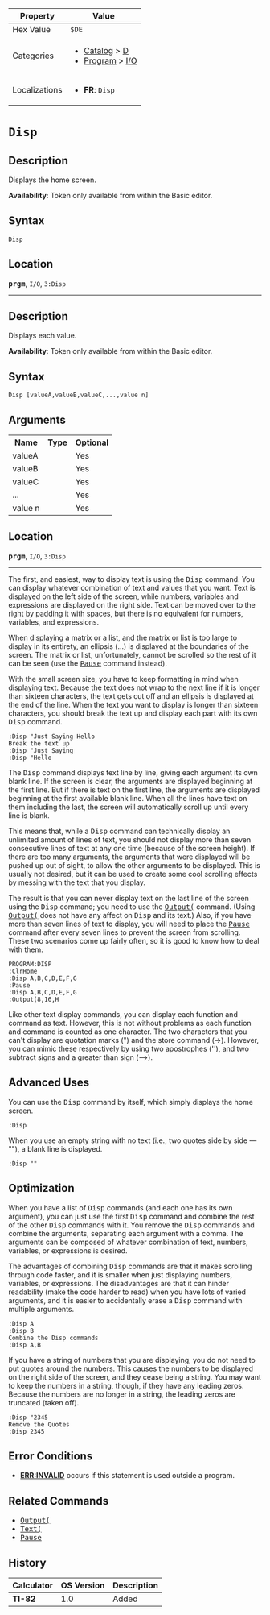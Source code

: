 | Property      | Value |
|---------------|-------|
| Hex Value     | `$DE`|
| Categories    | <ul><li>[Catalog](<../categories/Catalog.md>) > [D](<../categories/Catalog.md#D>)</li><li>[Program](<../categories/Program.md>) > [I/O](<../categories/Program.md#I/O>)</li></ul> |
| Localizations | <ul><li><b>FR</b>: `Disp `</li></ul> |

# `Disp `

## Description
Displays the home screen.


<b>Availability</b>: Token only available from within the Basic editor.

## Syntax
`Disp`

## Location
<tt><kbd><b>prgm</b></kbd></tt>, `I/O`, `3:Disp`
<hr>

## Description
Displays each value.


<b>Availability</b>: Token only available from within the Basic editor.

## Syntax
`Disp [valueA,valueB,valueC,...,value n]`

## Arguments
<table>
<tr><th>Name</th><th>Type</th><th>Optional</th></tr>

<tr><td>valueA</td><td></td><td>Yes</td></tr>

<tr><td>valueB</td><td></td><td>Yes</td></tr>

<tr><td>valueC</td><td></td><td>Yes</td></tr>

<tr><td>...</td><td></td><td>Yes</td></tr>

<tr><td>value n</td><td></td><td>Yes</td></tr>

</table>

## Location
<tt><kbd><b>prgm</b></kbd></tt>, `I/O`, `3:Disp`
<hr>

The first, and easiest, way to display text is using the <tt>Disp</tt> command. You can display whatever combination of text and values that you want. Text is displayed on the left side of the screen, while numbers, variables and expressions are displayed on the right side. Text can be moved over to the right by padding it with spaces, but there is no equivalent for numbers, variables, and expressions.

When displaying a matrix or a list, and the matrix or list is too large to display in its entirety, an ellipsis (…) is displayed at the boundaries of the screen. The matrix or list, unfortunately, cannot be scrolled so the rest of it can be seen (use the <tt><a href="Pause.md">Pause</a></tt> command instead).

With the small screen size, you have to keep formatting in mind when displaying text. Because the text does not wrap to the next line if it is longer than sixteen characters, the text gets cut off and an ellipsis is displayed at the end of the line. When the text you want to display is longer than sixteen characters, you should break the text up and display each part with its own <tt>Disp</tt> command.

```ti-basic
:Disp "Just Saying Hello
Break the text up
:Disp "Just Saying
:Disp "Hello
```

The <tt>Disp</tt> command displays text line by line, giving each argument its own blank line. If the screen is clear, the arguments are displayed beginning at the first line. But if there is text on the first line, the arguments are displayed beginning at the first available blank line. When all the lines have text on them including the last, the screen will automatically scroll up until every line is blank.

This means that, while a <tt>Disp</tt> command can technically display an unlimited amount of lines of text, you should not display more than seven consecutive lines of text at any one time (because of the screen height). If there are too many arguments, the arguments that were displayed will be pushed up out of sight, to allow the other arguments to be displayed. This is usually not desired, but it can be used to create some cool scrolling effects by messing with the text that you display.

The result is that you can never display text on the last line of the screen using the <tt>Disp</tt> command; you need to use the <tt><a href="Output(.md">Output(</a></tt> command. (Using <tt><a href="Output(.md">Output(</a></tt> does not have any affect on <tt>Disp</tt> and its text.) Also, if you have more than seven lines of text to display, you will need to place the <tt><a href="Pause.md">Pause</a></tt> command after every seven lines to prevent the screen from scrolling. These two scenarios come up fairly often, so it is good to know how to deal with them.

```ti-basic
PROGRAM:DISP
:ClrHome
:Disp A,B,C,D,E,F,G
:Pause
:Disp A,B,C,D,E,F,G
:Output(8,16,H
```

Like other text display commands, you can display each function and command as text. However, this is not without problems as each function and command is counted as one character. The two characters that you can't display are quotation marks (") and the store command (→). However, you can mimic these respectively by using two apostrophes (''), and two subtract signs and a greater than sign (—>).

## Advanced Uses

You can use the <tt>Disp</tt> command by itself, which simply displays the home screen.

```ti-basic
:Disp
```

When you use an empty string with no text (i.e., two quotes side by side — ""), a blank line is displayed.

```ti-basic
:Disp ""
```

## Optimization

When you have a list of <tt>Disp</tt> commands (and each one has its own argument), you can just use the first <tt>Disp</tt> command and combine the rest of the other <tt>Disp</tt> commands with it. You remove the <tt>Disp</tt> commands and combine the arguments, separating each argument with a comma. The arguments can be composed of whatever combination of text, numbers, variables, or expressions is desired.

The advantages of combining <tt>Disp</tt> commands are that it makes scrolling through code faster, and it is smaller when just displaying numbers, variables, or expressions. The disadvantages are that it can hinder readability (make the code harder to read) when you have lots of varied arguments, and it is easier to accidentally erase a <tt>Disp</tt> command with multiple arguments.

```ti-basic
:Disp A
:Disp B
Combine the Disp commands
:Disp A,B
```

If you have a string of numbers that you are displaying, you do not need to put quotes around the numbers. This causes the numbers to be displayed on the right side of the screen, and they cease being a string. You may want to keep the numbers in a string, though, if they have any leading zeros. Because the numbers are no longer in a string, the leading zeros are truncated (taken off).

```ti-basic
:Disp "2345
Remove the Quotes
:Disp 2345
```

## Error Conditions

*   **[ERR:INVALID](errors#invalid)** occurs if this statement is used outside a program.

## Related Commands

*   <tt><a href="Output(.md">Output(</a></tt>
*   <tt><a href="Text(.md">Text(</a></tt>
*   <tt><a href="Pause.md">Pause</a></tt>

## History
| Calculator | OS Version | Description |
|------------|------------|-------------|
| <b>TI-82</b> | 1.0 | Added |


